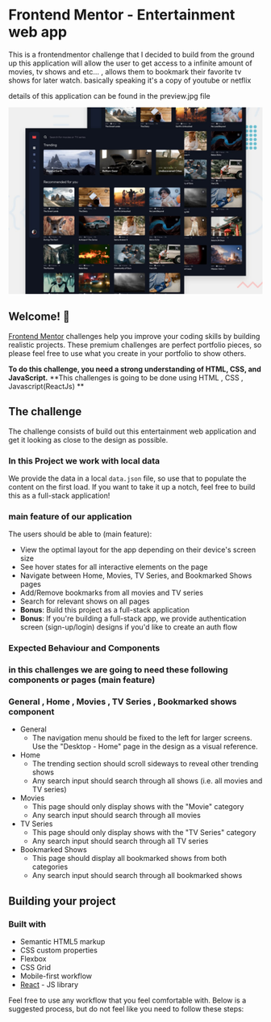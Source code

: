 # Frontend Mentor - Entertainment web app
This is a frontendmentor challenge that I decided to build from the ground up this application will allow the user
to get access to a infinite amount of movies, tv shows and etc... , allows them to bookmark their favorite tv shows
for later watch. basically speaking it's a copy of youtube or netflix

details of this application can be found in the preview.jpg file

![Design preview for the Entertainment web app coding challenge](./preview.jpg)

## Welcome! 👋


[Frontend Mentor](https://www.frontendmentor.io) challenges help you improve your coding skills by building realistic projects. These premium challenges are perfect portfolio pieces, so please feel free to use what you create in your portfolio to show others.

**To do this challenge, you need a strong understanding of HTML, CSS, and JavaScript.**
**This challenges is going to be done using HTML , CSS , Javascript(ReactJs)  **

## The challenge

The challenge consists of build out this entertainment web application and get it looking as close to the design as possible.

### In this Project we work with local data
We provide the data in a local `data.json` file, so use that to populate the content on the first load. If you want to take it up a notch, feel free to build this as a full-stack application!

### main feature of our application
The users should be able to (main feature):

- View the optimal layout for the app depending on their device's screen size
- See hover states for all interactive elements on the page
- Navigate between Home, Movies, TV Series, and Bookmarked Shows pages
- Add/Remove bookmarks from all movies and TV series
- Search for relevant shows on all pages
- **Bonus**: Build this project as a full-stack application
- **Bonus**: If you're building a full-stack app, we provide authentication screen (sign-up/login) designs if you'd like to create an auth flow

### Expected Behaviour and Components

### in this challenges we are going to need these following components or pages (main feature)
### General , Home  , Movies , TV Series , Bookmarked shows component
- General
  - The navigation menu should be fixed to the left for larger screens. Use the "Desktop - Home" page in the design as a visual reference.
- Home
  - The trending section should scroll sideways to reveal other trending shows
  - Any search input should search through all shows (i.e. all movies and TV series)
- Movies
  - This page should only display shows with the "Movie" category
  - Any search input should search through all movies
- TV Series
  - This page should only display shows with the "TV Series" category
  - Any search input should search through all TV series
- Bookmarked Shows
  - This page should display all bookmarked shows from both categories
  - Any search input should search through all bookmarked shows




## Building your project
### Built with

- Semantic HTML5 markup
- CSS custom properties
- Flexbox
- CSS Grid
- Mobile-first workflow
- [React](https://reactjs.org/) - JS library

Feel free to use any workflow that you feel comfortable with. Below is a suggested process, but do not feel like you need to follow these steps:




